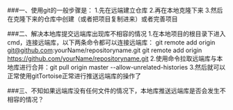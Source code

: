 ###一、使用git的一般步骤是：
1.先在远端建立仓库  2.再在本地克隆下来   3.然后在克隆下来的仓库中创建（或者把项目复制进来）或者完善项目

###二、解决本地库提交远端库出现库不相容的情况
1.在本地项目的根目录下进入cmd，连接远端库，以下两条命令都可以连接远端库：
git remote add origin git@github.com:yourName/repositoryname.git
git remote add origin https://github.com/yourName/repositoryname.git
2.使用命令拉取远端库与本地库进行合并：git pull origin master --allow-unrelated-histories
3.然后就可以正常使用gitTortoise正常进行推送远端库的操作了

###三、不知如果远端库没有任何文件的情况下，本地库推送远端库是否会发生不相容的情况？
